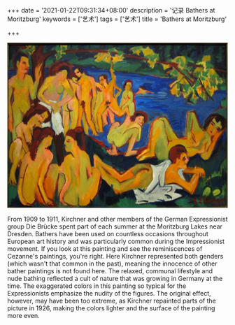+++
date = '2021-01-22T09:31:34+08:00'
description = '记录 Bathers at Moritzburg'
keywords = ['艺术']
tags = ['艺术']
title = 'Bathers at Moritzburg'

+++

![bathers-at-moritzburg.png](/images/bathers-at-moritzburg.jpeg)

From 1909 to 1911, Kirchner and other members of the German Expressionist group Die Brücke spent part of each summer at the Moritzburg Lakes near Dresden. Bathers have been used on countless occasions throughout European art history and was particularly common during the Impressionist movement. If you look at this painting and see the reminiscences of Cezanne's paintings, you're right. Here Kirchner represented both genders (which wasn't that common in the past), meaning the innocence of other bather paintings is not found here. The relaxed, communal lifestyle and nude bathing reflected a cult of nature that was growing in Germany at the time. The exaggerated colors in this painting so typical for the Expressionists emphasize the nudity of the figures. The original effect, however, may have been too extreme, as Kirchner repainted parts of the picture in 1926, making the colors lighter and the surface of the painting more even.
